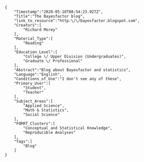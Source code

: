 
    {
        "Timestamp":"2020-05-10T08:54:23.927Z",
        "Title":"The Bayesfactor blog",
        "link_to_resource":"http:\/\/bayesfactor.blogspot.com",
        "Creators":[
            "Richard Morey"
        ],
        "Material_Type":[
            "Reading"
        ],
        "Education_Level":[
            "College \/ Upper Division (Undergraduates)",
            "Graduate \/ Professional"
        ],
        "Abstract":"Blog about Bayesfactor and statistics",
        "Language":"English",
        "Conditions_of_Use":"I don't see any of these",
        "Primary_User":[
            "Student",
            "Teacher"
        ],
        "Subject_Areas":[
            "Applied Science",
            "Math & Statistics",
            "Social Science"
        ],
        "FORRT_Clusters":[
            "Conceptual and Statistical Knowledge",
            "Reproducible Analyses"
        ],
        "Tags":[
            "Blog"
        ]
    }
